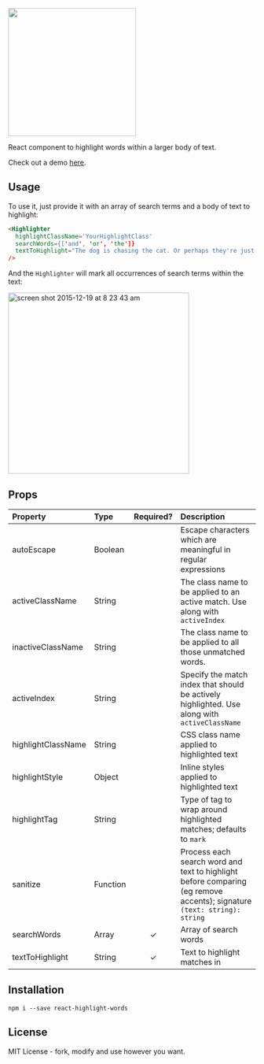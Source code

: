 <img src="https://cloud.githubusercontent.com/assets/29597/11913937/0d2dcd78-a629-11e5-83e7-6a17b6d765a5.png" width="260" height="260">

React component to highlight words within a larger body of text.

Check out a demo [here](https://bvaughn.github.io/react-highlight-words).

## Usage

To use it, just provide it with an array of search terms and a body of text to highlight:

```html
<Highlighter
  highlightClassName='YourHighlightClass'
  searchWords={['and', 'or', 'the']}
  textToHighlight="The dog is chasing the cat. Or perhaps they're just playing?"
/>
```

And the `Highlighter` will mark all occurrences of search terms within the text:

<img width="368" alt="screen shot 2015-12-19 at 8 23 43 am" src="https://cloud.githubusercontent.com/assets/29597/11914033/e3c319f6-a629-11e5-896d-1a5ce22c9ea2.png">

## Props

| Property | Type | Required? | Description |
|:---|:---|:---:|:---|
| autoEscape | Boolean |  | Escape characters which are meaningful in regular expressions |
| activeClassName | String |  | The class name to be applied to an active match. Use along with `activeIndex` |
| inactiveClassName | String |  | The class name to be applied to all those unmatched words. |
| activeIndex | String |  | Specify the match index that should be actively highlighted. Use along with `activeClassName` |
| highlightClassName | String |  | CSS class name applied to highlighted text |
| highlightStyle | Object |  | Inline styles applied to highlighted text |
| highlightTag | String |  | Type of tag to wrap around highlighted matches; defaults to `mark` |
| sanitize | Function |  | Process each search word and text to highlight before comparing (eg remove accents); signature `(text: string): string` |
| searchWords | Array<String> | ✓ | Array of search words |
| textToHighlight | String | ✓ | Text to highlight matches in |

## Installation
```
npm i --save react-highlight-words
```

## License
MIT License - fork, modify and use however you want.
